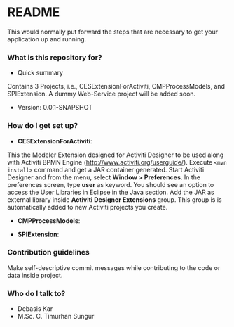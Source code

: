 # README #

This would normally put forward the steps that are necessary to get your application up and running.

### What is this repository for? ###

* Quick summary

Contains 3 Projects, i.e., CESExtensionForActiviti, CMPProcessModels, and SPIExtension.
A dummy Web-Service project will be added soon.

* Version: 0.0.1-SNAPSHOT

### How do I get set up? ###

* **CESExtensionForActiviti**:

This the Modeler Extension designed for Activiti Designer to be used along with Activiti BPMN Engine (http://www.activiti.org/userguide/).
Execute `<mvn install>` command and get a JAR container generated. Start Activiti Designer and from the menu, select **Window > Preferences**.
In the preferences screen, type **user** as keyword. You should see an option to access the User Libraries in Eclipse in the Java section.
Add the JAR as external library inside **Activiti Designer Extensions** group. This group is is automatically added to new Activiti projects you create. 

* **CMPProcessModels**:

* **SPIExtension**:

### Contribution guidelines ###
Make self-descriptive commit messages while contributing to the code or data inside project.

### Who do I talk to? ###

* Debasis Kar
* M.Sc. C. Timurhan Sungur
